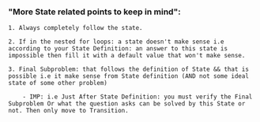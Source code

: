 ### "More State related points to keep in mind":

    1. Always completely follow the state.

    2. If in the nested for loops: a state doesn't make sense i.e according to your State Definition: an answer to this state is impossible then fill it with a default value that won't make sense.

    3. Final Subproblem: that follows the definition of State && that is possible i.e it make sense from State definition (AND not some ideal state of some other problem)
    
        - IMP: i.e Just After State Definition: you must verify the Final Subproblem Or what the question asks can be solved by this State or not. Then only move to Transition.